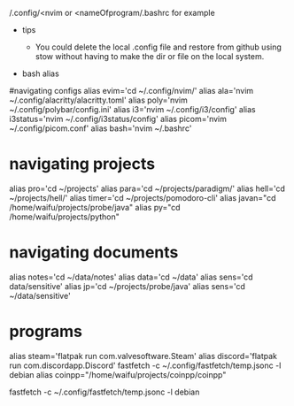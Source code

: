 <nameOfProgram>/.config/<nvim 
or 
<nameOfprogram/.bashrc for example


* tips

  - You could delete the local .config file and restore from github using stow without having to make 
    the dir or file on the local system.

* bash alias

#navigating configs
alias evim='cd ~/.config/nvim/'
alias ala='nvim ~/.config/alacritty/alacritty.toml'
alias poly='nvim ~/.config/polybar/config.ini'
alias i3='nvim ~/.config/i3/config'
alias i3status='nvim ~/.config/i3status/config'
alias picom='nvim ~/.config/picom.conf'
alias bash='nvim ~/.bashrc'

# navigating projects
alias pro='cd ~/projects'
alias para='cd ~/projects/paradigm/'
alias hell='cd ~/projects/hell/'
alias timer='cd ~/projects/pomodoro-cli'
alias javan="cd /home/waifu/projects/probe/java"
alias py="cd /home/waifu/projects/python"

# navigating documents
alias notes='cd ~/data/notes'
alias data='cd ~/data'
alias sens='cd data/sensitive'
alias jp='cd ~/projects/probe/java'
alias sens='cd ~/data/sensitive'

# programs
alias steam='flatpak run com.valvesoftware.Steam'
alias discord='flatpak run com.discordapp.Discord'
fastfetch -c ~/.config/fastfetch/temp.jsonc -l debian
alias coinpp="/home/waifu/projects/coinpp/coinpp"




fastfetch -c ~/.config/fastfetch/temp.jsonc -l debian

